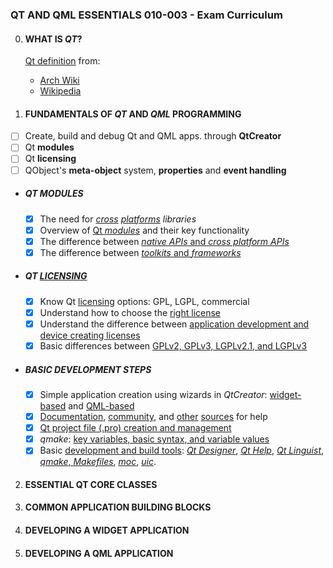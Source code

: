 ### QT AND QML ESSENTIALS 010-003 - Exam Curriculum

0. #### WHAT IS *QT*?
	[Qt definition](definition.md) from:
	- [Arch Wiki](definition.md#from-arch-wiki)
	- [Wikipedia](definition.md#from-wikipedia)


1. #### FUNDAMENTALS OF *QT* AND *QML* PROGRAMMING
- [ ] Create, build and debug Qt and QML apps. through **QtCreator**
- [ ] Qt **modules**
- [ ] Qt **licensing**
- [ ] QObject's **meta-object** system, **properties** and **event handling**

* ##### QT MODULES
    - [x] The need for *[cross](cross_platform.md) [platforms](supported_platforms.md) libraries*
    - [x] Overview of [Qt *modules*](modules.md) and their key functionality
    - [x] The difference between [*native APIs* and *cross platform APIs*](cross_platform.md#cross-platform-vs-native-apis)
    - [x] The difference between [*toolkits* and *frameworks*](definition.md#toolkit-vs-framework)

* ##### QT [LICENSING](licensing.md)
    - [x] Know Qt [licensing](licensing.md#license-models) options: GPL, LGPL, commercial
    - [x] Understand how to choose the [right license](licensing.md#application-development)
    - [x] Understand the difference between [application development and device creating licenses](licensing.md#application-development-vs-device-creation-licenses)
    - [x] Basic differences between [GPLv2, GPLv3, LGPLv2.1, and LGPLv3](licensing.md#open-source-licensing)

* ##### BASIC DEVELOPMENT STEPS
    - [x] Simple application creation using wizards in *QtCreator*: [widget-based](https://wiki.qt.io/Basic_Qt_Programming_Tutorial) and [QML-based](https://doc.qt.io/qtcreator/quick-projects.html)
    - [x] [Documentation](https://doc.qt.io), [community](https://forum.qt.io), and [other](https://doc.qt.io/qt-5/qtassistant-index.html) [sources](https://wiki.qt.io/Online_Communities) for help
    - [x] [Qt project file (.pro) creation and management](qmake.md#creating-project-files-pro)
    - [x] *qmake*: [key variables, basic syntax, and variable values](qmake.md#qmake-language)
    - [x] Basic [development and build tools](https://doc.qt.io/qt-5/topics-app-development.html): [*Qt Designer*](https://doc.qt.io/qt-5/qtdesigner-manual.html), [*Qt Help*](https://doc.qt.io/qt-5/qtassistant-index.html), [*Qt Linguist*](https://doc.qt.io/qt-5/qtlinguist-index.html), [*qmake*, *Makefiles*](qmake.md), [*moc*](https://doc.qt.io/qt-5/why-moc.html), [*uic*](https://doc.qt.io/qt-5/uic.html).

2. #### ESSENTIAL QT CORE CLASSES

3. #### COMMON APPLICATION BUILDING BLOCKS

4. #### DEVELOPING A WIDGET APPLICATION

5. #### DEVELOPING A QML APPLICATION